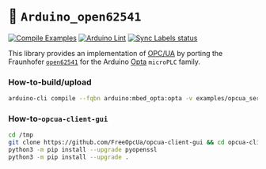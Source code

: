 :floppy_disk: `Arduino_open62541`
=================================
[![Compile Examples](https://github.com/bcmi-labs/Arduino_open62541/workflows/Compile%20Examples/badge.svg)](https://github.com/bcmi-labs/Arduino_open62541/actions?workflow=Compile+Examples)
[![Arduino Lint](https://github.com/bcmi-labs/Arduino_open62541/actions/workflows/arduino-lint.yml/badge.svg)](https://github.com/bcmi-labs/Arduino_open62541/actions/workflows/arduino-lint.yml)
[![Sync Labels status](https://github.com/bcmi-labs/Arduino_open62541/actions/workflows/sync-labels.yml/badge.svg)](https://github.com/bcmi-labs/Arduino_open62541/actions/workflows/sync-labels.yml)

This library provides an implementation of [OPC/UA](https://en.wikipedia.org/wiki/OPC_Unified_Architecture) by porting the Fraunhofer [`open62541`](https://github.com/open62541/open62541) for the Arduino [Opta](https://www.arduino.cc/pro/hardware-arduino-opta/) `microPLC` family.

### How-to-build/upload
```bash
arduino-cli compile --fqbn arduino:mbed_opta:opta -v examples/opcua_server -u -p /dev/ttyACM0
```

### How-to-`opcua-client-gui`
```bash
cd /tmp
git clone https://github.com/FreeOpcUa/opcua-client-gui && cd opcua-client-gui
python3 -m pip install --upgrade pyopenssl
python3 -m pip install --upgrade .
```
